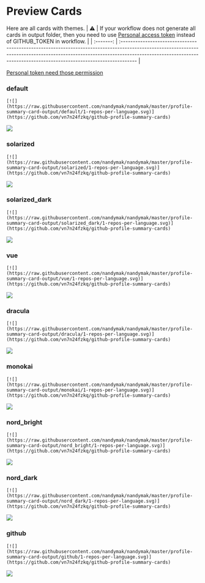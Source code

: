 
# Preview Cards

Here are all cards with themes.
| :warning: | If your workflow does not generate all cards in output folder, then you need to use [Personal access token](https://docs.github.com/en/actions/configuring-and-managing-workflows/creating-and-storing-encrypted-secrets) instead of GITHUB_TOKEN in workflow. |
| :-------: | :------------------------------------------------------------------------------------------------------------------------------------------------------------------------------------------------------------------------------------------------ |

[Personal token need those permission](https://github.com/vn7n24fzkq/github-profile-summary-cards/wiki/Personal-access-token-permissions)


### default


```
[![](https://raw.githubusercontent.com/nandymak/nandymak/master/profile-summary-card-output/default/1-repos-per-language.svg)](https://github.com/vn7n24fzkq/github-profile-summary-cards)
```
![](https://raw.githubusercontent.com/nandymak/nandymak/master/profile-summary-card-output/default/1-repos-per-language.svg)


### solarized


```
[![](https://raw.githubusercontent.com/nandymak/nandymak/master/profile-summary-card-output/solarized/1-repos-per-language.svg)](https://github.com/vn7n24fzkq/github-profile-summary-cards)
```
![](https://raw.githubusercontent.com/nandymak/nandymak/master/profile-summary-card-output/solarized/1-repos-per-language.svg)


### solarized_dark


```
[![](https://raw.githubusercontent.com/nandymak/nandymak/master/profile-summary-card-output/solarized_dark/1-repos-per-language.svg)](https://github.com/vn7n24fzkq/github-profile-summary-cards)
```
![](https://raw.githubusercontent.com/nandymak/nandymak/master/profile-summary-card-output/solarized_dark/1-repos-per-language.svg)


### vue


```
[![](https://raw.githubusercontent.com/nandymak/nandymak/master/profile-summary-card-output/vue/1-repos-per-language.svg)](https://github.com/vn7n24fzkq/github-profile-summary-cards)
```
![](https://raw.githubusercontent.com/nandymak/nandymak/master/profile-summary-card-output/vue/1-repos-per-language.svg)


### dracula


```
[![](https://raw.githubusercontent.com/nandymak/nandymak/master/profile-summary-card-output/dracula/1-repos-per-language.svg)](https://github.com/vn7n24fzkq/github-profile-summary-cards)
```
![](https://raw.githubusercontent.com/nandymak/nandymak/master/profile-summary-card-output/dracula/1-repos-per-language.svg)


### monokai


```
[![](https://raw.githubusercontent.com/nandymak/nandymak/master/profile-summary-card-output/monokai/1-repos-per-language.svg)](https://github.com/vn7n24fzkq/github-profile-summary-cards)
```
![](https://raw.githubusercontent.com/nandymak/nandymak/master/profile-summary-card-output/monokai/1-repos-per-language.svg)


### nord_bright


```
[![](https://raw.githubusercontent.com/nandymak/nandymak/master/profile-summary-card-output/nord_bright/1-repos-per-language.svg)](https://github.com/vn7n24fzkq/github-profile-summary-cards)
```
![](https://raw.githubusercontent.com/nandymak/nandymak/master/profile-summary-card-output/nord_bright/1-repos-per-language.svg)


### nord_dark


```
[![](https://raw.githubusercontent.com/nandymak/nandymak/master/profile-summary-card-output/nord_dark/1-repos-per-language.svg)](https://github.com/vn7n24fzkq/github-profile-summary-cards)
```
![](https://raw.githubusercontent.com/nandymak/nandymak/master/profile-summary-card-output/nord_dark/1-repos-per-language.svg)


### github


```
[![](https://raw.githubusercontent.com/nandymak/nandymak/master/profile-summary-card-output/github/1-repos-per-language.svg)](https://github.com/vn7n24fzkq/github-profile-summary-cards)
```
![](https://raw.githubusercontent.com/nandymak/nandymak/master/profile-summary-card-output/github/1-repos-per-language.svg)

